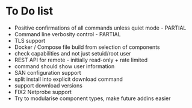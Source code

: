 # To Do list

* Positive confirmations of all commands unless quiet mode - PARTIAL
* Command line verbosity control - PARTIAL
* TLS support
* Docker / Compose file build from selection of components
* check capabilities and not just setuid/root user
* REST API for remote - initially read-only + rate limited
* command should show user information
* SAN configuration support
* split install into explicit download command
* support download versions
* FIX2 Netprobe support
* Try to modularise component types, make future addins easier